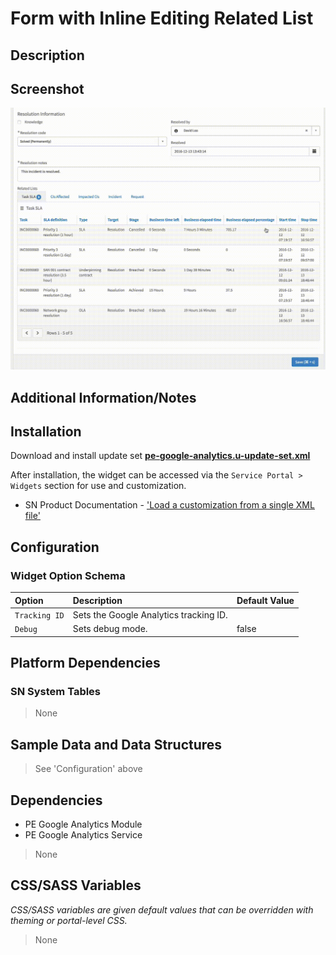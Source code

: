 # Form with Inline Editing Related List

## Description



## Screenshot

![Google Analytics](../images/pe-form-with-related-list.gif)

## Additional Information/Notes



## Installation

Download and install update set **[pe-google-analytics.u-update-set.xml](https://github.com/platform-experience/serviceportal-widget-library/blob/master/pe-google-analytics/pe-google-analytics.u-update-set.xml)**

After installation, the widget can be accessed via the `Service Portal > Widgets` section for use and customization.

* SN Product Documentation - ['Load a customization from a single XML file'](https://docs.servicenow.com/bundle/kingston-application-development/page/build/system-update-sets/task/t_SaveAnUpdateSetAsAnXMLFile.html)

## Configuration

### Widget Option Schema

| Option | Description | Default Value |
| :--- | :--- | :--- |
| `Tracking ID` | Sets the Google Analytics tracking ID. | |
| `Debug` | Sets debug mode. | false |

## Platform Dependencies

### SN System Tables

> None

## Sample Data and Data Structures

> See 'Configuration' above

## Dependencies

* PE Google Analytics Module
* PE Google Analytics Service

> None

## CSS/SASS Variables

_CSS/SASS variables are given default values that can be overridden with theming or portal-level CSS._

> None